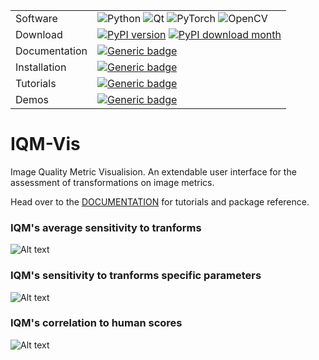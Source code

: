 | | |
|-|-|
| Software | ![Python](https://img.shields.io/badge/python-3670A0?style=for-the-badge&logo=python&logoColor=ffdd54) ![Qt](https://img.shields.io/badge/Qt-%23217346.svg?style=for-the-badge&logo=Qt&logoColor=white) ![PyTorch](https://img.shields.io/badge/PyTorch-%23EE4C2C.svg?style=for-the-badge&logo=PyTorch&logoColor=white) ![OpenCV](https://img.shields.io/badge/opencv-%23white.svg?style=for-the-badge&logo=opencv&logoColor=white) |
| Download | [![PyPI version](https://badge.fury.io/py/IQM-Vis.svg)](https://badge.fury.io/py/IQM-Vis) [![PyPI download month](https://img.shields.io/pypi/dm/IQM-Vis.svg)](https://pypi.python.org/pypi/IQM-Vis/) |
| Documentation | [![Generic badge](https://img.shields.io/badge/DOCS-Read-blue.svg)](https://mattclifford1.github.io/IQM-Vis/) |     
| Installation | [![Generic badge](https://img.shields.io/badge/INSTALL-View-green.svg)](https://mattclifford1.github.io/IQM-Vis/getting_started.html) | 
| Tutorials | [![Generic badge](https://img.shields.io/badge/TUTORIALS-View-blue.svg)](https://mattclifford1.github.io/IQM-Vis/Tutorials.html) | 
| Demos | [![Generic badge](https://img.shields.io/badge/HuggingFaceSpace-Launch-red.svg)](https://huggingface.co/spaces/mattclifford1/IQM-VIS) |



# IQM-Vis
Image Quality Metric Visualision. An extendable user interface for the assessment of transformations on image metrics.

Head over to the [DOCUMENTATION](https://mattclifford1.github.io/IQM-Vis/) for tutorials and package reference.

### IQM's average sensitivity to tranforms
![Alt text](https://github.com/mattclifford1/IQM-Vis/blob/main/pics/data_graphs.gif?raw=true "Dataset UI") 

### IQM's sensitivity to tranforms specific parameters
![Alt text](https://github.com/mattclifford1/IQM-Vis/blob/main/pics/params.gif?raw=true "Dataset UI") 

### IQM's correlation to human scores
![Alt text](https://github.com/mattclifford1/IQM-Vis/blob/main/pics/correlation.gif?raw=true "Dataset UI") 


